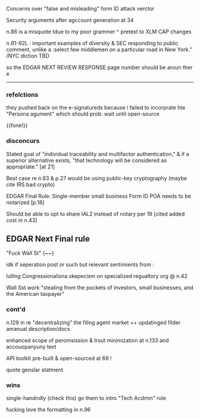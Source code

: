 Concerns over "false and misleading" form ID attack verctor

Security arguments after agccount generation at 34

n.86 is a misquote tdue to my poor grammer
^ pretext to XLM CAP changes

n.91-92L : important examples of diversity & SEC responding to public comment, unlike a :select few middlemen on a particular road in New York." /NYC diction TBD






so the EDGAR NEXT REVIEW RESPONSE page number should be aroun ther e

---

### refelctions

they pushed back on the e-signatureds because i failed to incorprate hte "Persona agument" which should prob. wait until open-source

{{fone!}}

### disconcurs

Stated goal of "individual traceability and multifactor authentication," & if a superior alternative exists, "that technology will be considered as appropriate." [at 21]

Best case re n.63 & p.27 would be using public-key cryptography (maybe cite IRS bad crypto)

EDGAR Final Rule: Single-member small business Form ID POA needs to be notarized [p.18]

Should be able to opt to share IAL2 instead of notary per 19 [cited added cost in n.43]

## EDGAR Next Final rule

"Fuck Wall St" {~~}

idk if seperation post or such but relevant sentimients from : 

lulling Congressionalisna skepecism on specialized regualtory org @ n.42

Wall Sst work "stealing from the pockets of investors, small businesses, and the American taxpayer"


### cont'd

n.129 in re "decentralizing" the filing agent market ++ updatinged filder amanual description/docs

enhanced scope of peromsission & trsut minimization at n.133 and accouopanyuny text

API toolkit pre-built & open-sourced at 69 !

quote genslar statment

### wins

single-handndly (check this) go them to intro "Tech Acdmin" role

fucking love the formatting in n.96
